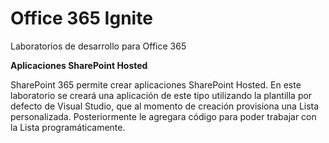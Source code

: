 ﻿# Office 365 Ignite
Laboratorios de desarrollo para Office 365

**Aplicaciones SharePoint Hosted**

SharePoint 365 permite crear aplicaciones SharePoint Hosted. En este laboratorio se creará una aplicación de este tipo utilizando la plantilla por defecto de Visual Studio, que al momento de creación provisiona una Lista personalizada. Posteriormente le agregara código para poder trabajar con la Lista programáticamente.
